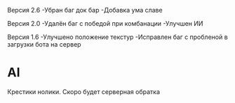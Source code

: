 Версия 2.6
-Убран баг док бар
-Добавка ума славе


Версия 2.0 
-Удалён баг с победой при комбанации 
-Улучшен ИИ

Версия 1.6
-Улучшено положение текстур 
-Исправлен баг с пробленой в загрузки бота на сервер 

# AI
Крестики нолики. Скоро будет серверная обратка  
